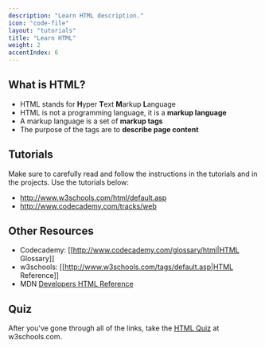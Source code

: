 ```yaml
---
description: "Learn HTML description."
icon: "code-file"
layout: "tutorials"
title: "Learn HTML"
weight: 2
accentIndex: 6
---
```


<article id="whatIsHTML">

## What is HTML?

- HTML stands for **H**yper **T**ext **M**arkup **L**anguage
- HTML is not a programming language, it is a **markup language**
- A markup language is a set of **markup tags**
- The purpose of the tags are to **describe page content**

</article>

<article id="tutorials">

## Tutorials

Make sure to carefully read and follow the instructions in the tutorials and in the projects. Use the tutorials below:

- <http://www.w3schools.com/html/default.asp>
- <http://www.codecademy.com/tracks/web>

</article>

<article id="otherResources">

## Other Resources

- Codecademy: [[http://www.codecademy.com/glossary/html|HTML Glossary]]
- w3schools: [[http://www.w3schools.com/tags/default.asp|HTML Reference]]
- MDN [Developers HTML Reference](https://developer.mozilla.org/en-US/docs/Web/HTML?menu)


</article>

<article id="quiz">

## Quiz

After you've gone through all of the links, take the [HTML Quiz](http://www.w3schools.com/html/html_quiz.asp) at w3schools.com.

</article>